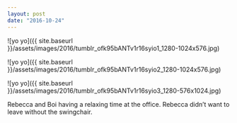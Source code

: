 ```yaml
---
layout: post
date: "2016-10-24"
---
```


![yo yo]({{ site.baseurl }}/assets/images/2016/tumblr_ofk95bANTv1r16syio1_1280-1024x576.jpg)

![yo yo]({{ site.baseurl }}/assets/images/2016/tumblr_ofk95bANTv1r16syio2_1280-1024x576.jpg)

![yo yo]({{ site.baseurl }}/assets/images/2016/tumblr_ofk95bANTv1r16syio3_1280-576x1024.jpg)

Rebecca and Boi having a relaxing time at the office. Rebecca didn’t want to leave without the swingchair.

